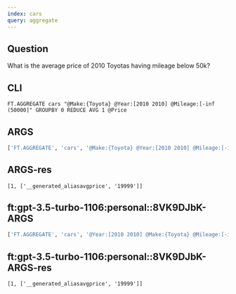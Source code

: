 ```yaml
---
index: cars
query: aggregate
---
```


## Question

What is the average price of 2010 Toyotas having mileage below 50k?

## CLI

```
FT.AGGREGATE cars "@Make:{Toyota} @Year:[2010 2010] @Mileage:[-inf (50000]" GROUPBY 0 REDUCE AVG 1 @Price
```

## ARGS

```python
['FT.AGGREGATE', 'cars', '@Make:{Toyota} @Year:[2010 2010] @Mileage:[-inf (50000]', 'GROUPBY', '0', 'REDUCE', 'AVG', '1', '@Price']
```


## ARGS-res

```
[1, ['__generated_aliasavgprice', '19999']]
```

## ft:gpt-3.5-turbo-1106:personal::8VK9DJbK-ARGS

```python
['FT.AGGREGATE', 'cars', '@Year:[2010 2010] @Make:{Toyota} @Mileage:[-inf 50000]', 'GROUPBY', '0', 'REDUCE', 'AVG', '1', '@Price']
```

## ft:gpt-3.5-turbo-1106:personal::8VK9DJbK-ARGS-res

```
[1, ['__generated_aliasavgprice', '19999']]
```